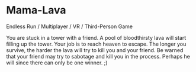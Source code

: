 # Mama-Lava
Endless Run / Multiplayer / VR / Third-Person Game

You are stuck in a tower with a friend. A pool of bloodthirsty lava will start filling up the tower. Your job is to reach heaven to escape. The longer you survive, the harder the lava will try to kill you and your friend. Be warned that your friend may try to sabotage and kill you in the process. Perhaps he will since there can only be one winner. ;)
